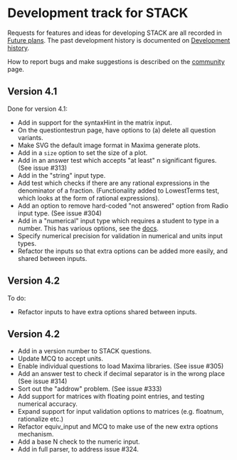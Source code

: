 # Development track for STACK

Requests for features and ideas for developing STACK are all recorded in [Future plans](Future_plans.md). The
past development history is documented on [Development history](Development_history.md).

How to report bugs and make suggestions is described on the [community](../About/Community.md) page.

## Version 4.1

Done for version 4.1:

* Add in support for the syntaxHint in the matrix input.
* On the questiontestrun page, have options to (a) delete all question variants.
* Make SVG the default image format in Maxima generate plots.
* Add in a `size` option to set the size of a plot.
* Add in an answer test which accepts "at least" n significant figures. (See issue #313)
* Add in the "string" input type.
* Add test which checks if there are any rational expressions in the denominator of a fraction.  (Functionality added to LowestTerms test, which looks at the form of rational expressions).
* Add an option to remove hard-coded "not answered" option from Radio input type. (See issue #304)
* Add in a "numerical" input type which requires a student to type in a number.  This has various options, see the [docs](../Authoring/Numerical_input.md).
* Specify numerical precision for validation in numerical and units input types.
* Refactor the inputs so that extra options can be added more easily, and shared between inputs.

## Version 4.2

To do:

* Refactor inputs to have extra options shared between inputs.

## Version 4.2

* Add in a version number to STACK questions.
* Update MCQ to accept units.
* Enable individual questions to load Maxima libraries.  (See issue #305)
* Add an answer test to check if decimal separator is in the wrong place (See issue #314)
* Sort out the "addrow" problem. (See issue #333)
* Add support for matrices with floating point entries, and testing numerical accuracy.
* Expand support for input validation options to matrices (e.g. floatnum, rationalize etc.)
* Refactor equiv_input and MCQ to make use of the new extra options mechanism.
* Add a base N check to the numeric input.
* Add in full parser, to address issue #324.
